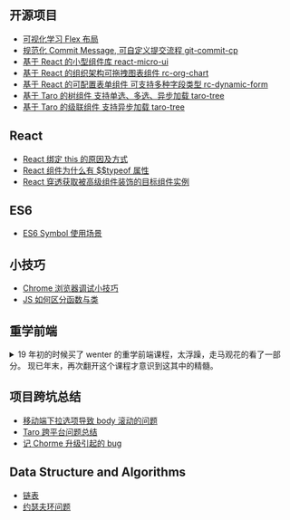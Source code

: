 
## 开源项目

- [可视化学习 Flex 布局](https://github.com/Dolov/flex-playground)
- [规范化 Commit Message, 可自定义提交流程 git-commit-cp](https://github.com/Dolov/git-commit-cp)
- [基于 React 的小型组件库 react-micro-ui](https://github.com/Dolov/react-micro-ui)
- [基于 React 的组织架构可拖拽图表组件 rc-org-chart](https://github.com/Dolov/rc-org-chart)
- [基于 React 的可配置表单组件 可支持多种字段类型 rc-dynamic-form](https://github.com/Dolov/rc-dynamic-form)
- [基于 Taro 的树组件 支持单选、多选、异步加载 taro-tree](https://github.com/Dolov/taro-tree)
- [基于 Taro 的级联组件 支持异步加载 taro-tree](https://github.com/Dolov/taro-cascader)




## React

- [React 绑定 this 的原因及方式](./React/ReactBindThis.md)
- [React 组件为什么有 $$typeof 属性](./React/typeof.md)
- [React 穿透获取被高级组件装饰的目标组件实例](./React/ReactGetRef.md)




## ES6

- [ES6 Symbol 使用场景](./ES6/Symbol.md)






## 小技巧

- [Chrome 浏览器调试小技巧](./Chrome/debugging.md)
- [JS 如何区分函数与类](./small/如何区分类和函数.md)




## 重学前端

<details>
    <summary>
        19 年初的时候买了 wenter 的重学前端课程，太浮躁，走马观花的看了一部分。
        现已年末，再次翻开这个课程才意识到这其中的精髓。
    </summary>

- [语义化 HTML](./RelearnFe/HTMLsemantic.md)
- [js 数据类型的细节](./RelearnFe/js类型细节.md)
- [js 对象分类](./RelearnFe/js对象分类.md)
</details>






## 项目跨坑总结

- [移动端下拉选项导致 body 滚动的问题](./ProjectHoles/bodyScroll/index.md)
- [Taro 跨平台问题总结](./ProjectHoles/taro/index.md)
- [记 Chorme 升级引起的 bug](./Chrome/chrome升级引起的bug.md)







## Data Structure and Algorithms

- [链表](./Algorithms/LinkedList.md)
- [约瑟夫环问题](./Algorithms/JosephusProblem.md)
